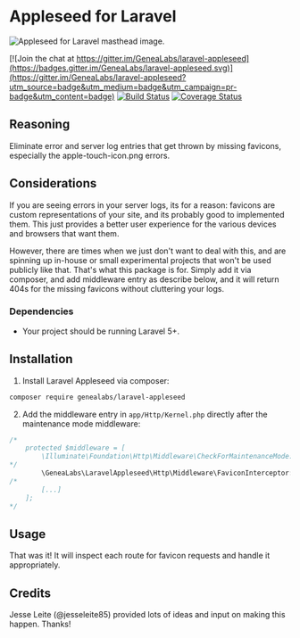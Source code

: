 # Appleseed for Laravel

![Appleseed for Laravel masthead image.](https://repository-images.githubusercontent.com/46007656/88c36100-f297-11e9-8bb9-c0917e799f0f)

[![Join the chat at https://gitter.im/GeneaLabs/laravel-appleseed](https://badges.gitter.im/GeneaLabs/laravel-appleseed.svg)](https://gitter.im/GeneaLabs/laravel-appleseed?utm_source=badge&utm_medium=badge&utm_campaign=pr-badge&utm_content=badge)
[![Build Status](https://travis-ci.org/GeneaLabs/laravel-appleseed-tests.svg)](https://travis-ci.org/GeneaLabs/laravel-appleseed-tests) [![Coverage Status](https://coveralls.io/repos/GeneaLabs/laravel-appleseed-tests/badge.svg?branch=master&service=github)](https://coveralls.io/github/GeneaLabs/laravel-appleseed-tests?branch=master)

## Reasoning
Eliminate error and server log entries that get thrown by missing favicons, especially the apple-touch-icon.png errors.

## Considerations
If you are seeing errors in your server logs, its for a reason: favicons are custom representations of your site, and
 its probably good to implemented them. This just provides a better user experience for the various devices and browsers
 that want them.

However, there are times when we just don't want to deal with this, and are spinning up in-house or small experimental
 projects that won't be used publicly like that. That's what this package is for. Simply add it via composer, and add
 middleware entry as describe below, and it will return 404s for the missing favicons without cluttering your logs.

### Dependencies
- Your project should be running Laravel 5+.

## Installation
1. Install Laravel Appleseed via composer:
  ```sh
  composer require genealabs/laravel-appleseed
  ```

2. Add the middleware entry in `app/Http/Kernel.php` directly after the maintenance mode middleware:
  ```php
  /*
      protected $middleware = [
          \Illuminate\Foundation\Http\Middleware\CheckForMaintenanceMode::class,
  */
          \GeneaLabs\LaravelAppleseed\Http\Middleware\FaviconInterceptor::class,
  /*
          [...]
      ];
  */
  ```

## Usage
That was it! It will inspect each route for favicon requests and handle it appropriately.

## Credits
Jesse Leite (@jesseleite85) provided lots of ideas and input on making this happen. Thanks!
